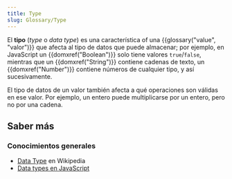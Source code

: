 ```yaml
---
title: Type
slug: Glossary/Type
---
```


El **tipo** (_type_ o _data type_) es una característica of una {{glossary("value", "valor")}} que afecta al tipo de datos que puede almacenar; por ejemplo, en JavaScript un {{domxref("Boolean")}} solo tiene valores `true`/`false`, mientras que un {{domxref("String")}} contiene cadenas de texto, un {{domxref("Number")}} contiene números de cualquier tipo, y así sucesivamente.

El tipo de datos de un valor también afecta a qué operaciones son válidas en ese valor. Por ejemplo, un entero puede multiplicarse por un entero, pero no por una cadena.

## Saber más

### Conocimientos generales

- [Data Type](https://es.wikipedia.org/wiki/Tipo_de_dato) en Wikipedia
- [Data types en JavaScript](/es/docs/Web/JavaScript/Guide/Data_structures)
